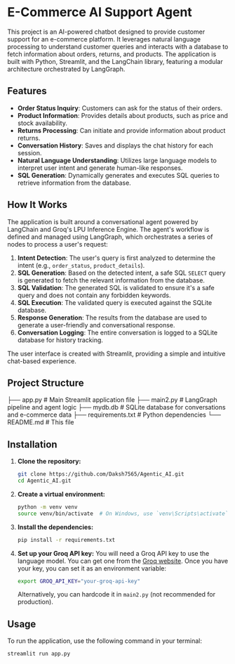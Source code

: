 # E-Commerce AI Support Agent

This project is an AI-powered chatbot designed to provide customer support for an e-commerce platform. It leverages natural language processing to understand customer queries and interacts with a database to fetch information about orders, returns, and products. The application is built with Python, Streamlit, and the LangChain library, featuring a modular architecture orchestrated by LangGraph.

## Features

*   **Order Status Inquiry**: Customers can ask for the status of their orders.
*   **Product Information**: Provides details about products, such as price and stock availability.
*   **Returns Processing**: Can initiate and provide information about product returns.
*   **Conversation History**: Saves and displays the chat history for each session.
*   **Natural Language Understanding**: Utilizes large language models to interpret user intent and generate human-like responses.
*   **SQL Generation**: Dynamically generates and executes SQL queries to retrieve information from the database.

## How It Works

The application is built around a conversational agent powered by LangChain and Groq's LPU Inference Engine. The agent's workflow is defined and managed using LangGraph, which orchestrates a series of nodes to process a user's request:

1.  **Intent Detection**: The user's query is first analyzed to determine the intent (e.g., `order_status`, `product_details`).
2.  **SQL Generation**: Based on the detected intent, a safe SQL `SELECT` query is generated to fetch the relevant information from the database.
3.  **SQL Validation**: The generated SQL is validated to ensure it's a safe query and does not contain any forbidden keywords.
4.  **SQL Execution**: The validated query is executed against the SQLite database.
5.  **Response Generation**: The results from the database are used to generate a user-friendly and conversational response.
6.  **Conversation Logging**: The entire conversation is logged to a SQLite database for history tracking.

The user interface is created with Streamlit, providing a simple and intuitive chat-based experience.

## Project Structure

├── app.py # Main Streamlit application file
├── main2.py # LangGraph pipeline and agent logic
├── mydb.db # SQLite database for conversations and e-commerce data
├── requirements.txt # Python dependencies
└── README.md # This file

## Installation

1.  **Clone the repository:**
    ```bash
    git clone https://github.com/Daksh7565/Agentic_AI.git
    cd Agentic_AI.git
    ```

2.  **Create a virtual environment:**
    ```bash
    python -m venv venv
    source venv/bin/activate  # On Windows, use `venv\Scripts\activate`
    ```

3.  **Install the dependencies:**
    ```bash
    pip install -r requirements.txt
    ```

4.  **Set up your Groq API key:**
    You will need a Groq API key to use the language model. You can get one from the [Groq website](https://console.groq.com/keys). Once you have your key, you can set it as an environment variable:
    ```bash
    export GROQ_API_KEY="your-groq-api-key"
    ```
    Alternatively, you can hardcode it in `main2.py` (not recommended for production).

## Usage

To run the application, use the following command in your terminal:

```bash
streamlit run app.py
